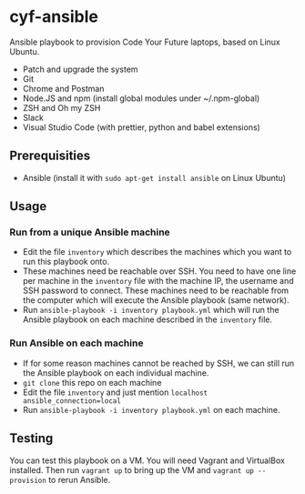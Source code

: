 # cyf-ansible

Ansible playbook to provision Code Your Future laptops, based on Linux Ubuntu.

- Patch and upgrade the system 
- Git
- Chrome and Postman
- Node.JS and npm (install global modules under ~/.npm-global)
- ZSH and Oh my ZSH
- Slack
- Visual Studio Code (with prettier, python and babel extensions)

## Prerequisities

- Ansible (install it with `sudo apt-get install ansible` on Linux Ubuntu)

## Usage

### Run from a unique Ansible machine

- Edit the file `inventory` which describes the machines which you want to run this playbook onto.
- These machines need be reachable over SSH. You need to have one line per machine in the `inventory` file with the machine IP, the username and SSH password to connect. These machines need to be reachable from the computer which will execute the Ansible playbook (same network).
- Run `ansible-playbook -i inventory playbook.yml` which will run the Ansible playbook on each machine described in the `inventory` file.

### Run Ansible on each machine 

- If for some reason machines cannot be reached by SSH, we can still run the Ansible playbook on each individual machine. 
- `git clone` this repo on each machine
- Edit the file `inventory` and just mention `localhost ansible_connection=local`
- Run `ansible-playbook -i inventory playbook.yml` on each machine.

## Testing

You can test this playbook on a VM. You will need Vagrant and VirtualBox installed. 
Then run `vagrant up` to bring up the VM and `vagrant up --provision` to rerun Ansible.